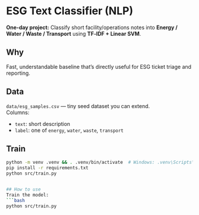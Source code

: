 # ESG Text Classifier (NLP)

**One-day project:** Classify short facility/operations notes into **Energy / Water / Waste / Transport** using **TF‑IDF + Linear SVM**.

## Why
Fast, understandable baseline that’s directly useful for ESG ticket triage and reporting.

## Data
`data/esg_samples.csv` — tiny seed dataset you can extend.  
Columns:
- `text`: short description
- `label`: one of `energy`, `water`, `waste`, `transport`

## Train
```bash
python -m venv .venv && . .venv/bin/activate  # Windows: .venv\Scripts\activate
pip install -r requirements.txt
python src/train.py


## How to use
Train the model:
```bash
python src/train.py
